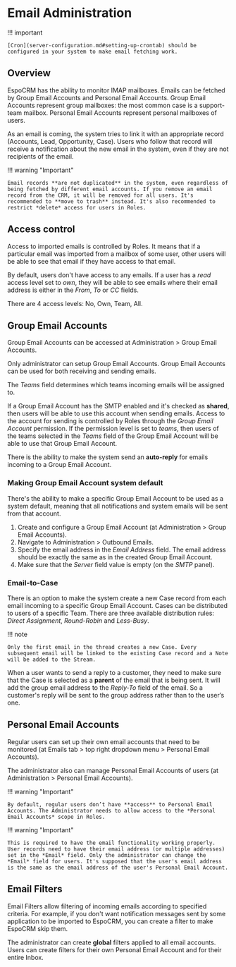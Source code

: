 # Email Administration

!!! important

    [Cron](server-configuration.md#setting-up-crontab) should be configured in your system to make email fetching work.

## Overview

EspoCRM has the ability to monitor IMAP mailboxes. Emails can be fetched by Group Email Accounts and Personal Email Accounts. Group Email Accounts represent group mailboxes: the most common case is a support-team mailbox. Personal Email Accounts represent personal mailboxes of users.

As an email is coming, the system tries to link it with an appropriate record (Accounts, Lead, Opportunity, Case). Users who follow that record will receive a notification about the new email in the system, even if they are not recipients of the email.

!!! warning "Important"

    Email records **are not duplicated** in the system, even regardless of being fetched by different email accounts. If you remove an email record from the CRM, it will be removed for all users. It's recommended to **move to trash** instead. It's also recommended to restrict *delete* access for users in Roles.

## Access control

Access to imported emails is controlled by Roles. It means that if a particular email was imported from a mailbox of some user, other users will be able to see that email if they have access to that email.

By default, users don't have access to any emails. If a user has a *read* access level set to *own*, they will be able to see emails where their email address is either in the *From*, *To* or *CC* fields.

There are 4 access levels: No, Own, Team, All.

## Group Email Accounts

Group Email Accounts can be accessed at Administration > Group Email Accounts.

Only administrator can setup Group Email Accounts. Group Email Accounts can be used for both receiving and sending emails.

The *Teams* field determines which teams incoming emails will be assigned to. 

If a Group Email Account has the SMTP enabled and it's checked as **shared**, then users will be able to use this account when sending emails. Access to the account for sending is controlled by Roles through the *Group Email Account* permission. If the permission level is set to *teams*, then users of the teams selected in the *Teams* field of the Group Email Account will be able to use that Group Email Account.

There is the ability to make the system send an **auto-reply** for emails incoming to a Group Email Account.

### Making Group Email Account system default

There's the ability to make a specific Group Email Account to be used as a system default, meaning that all notifications and system emails will be sent from that account.

1. Create and configure a Group Email Account (at Administration > Group Email Accounts).
2. Navigate to Administration > Outbound Emails.
3. Specify the email address in the *Email Address* field. The email address should be exactly the same as in the created Group Email Account.
4. Make sure that the *Server* field value is empty (on the *SMTP* panel).

### Email-to-Case

There is an option to make the system create a new Case record from each email incoming to a specific Group Email Account. Cases can be distributed to users of a specific Team. There are three available distribution rules: *Direct Assignment*, *Round-Robin* and *Less-Busy*. 

!!! note

    Only the first email in the thread creates a new Case. Every subsequent email will be linked to the existing Case record and a Note will be added to the Stream.

When a user wants to send a reply to a customer, they need to make sure that the Case is selected as a **parent** of the email that is being sent. It will add the group email address to the *Reply-To* field of the email. So a customer's reply will be sent to the group address rather than to the user’s one.

## Personal Email Accounts

Regular users can set up their own email accounts that need to be monitored (at Emails tab > top right dropdown menu > Personal Email Accounts).

The administrator also can manage Personal Email Accounts of users (at Administration > Personal Email Accounts).

!!! warning "Important"

    By default, regular users don’t have **access** to Personal Email Accounts. The Administrator needs to allow access to the *Personal Email Accounts* scope in Roles.

!!! warning "Important"

    This is required to have the email functionality working properly. User records need to have their email address (or multiple addresses) set in the *Email* field. Only the administrator can change the *Email* field for users. It's supposed that the user's email address is the same as the email address of the user's Personal Email Account.

## Email Filters

Email Filters allow filtering of incoming emails according to specified criteria. For example, if you don't want notification messages sent by some application to be imported to EspoCRM, you can create a filter to make EspoCRM skip them.

The administrator can create **global** filters applied to all email accounts. Users can create filters for their own Personal Email Account and for their entire Inbox.
